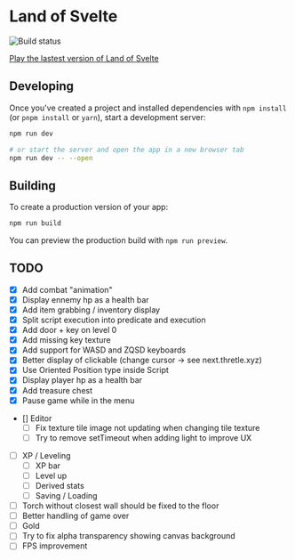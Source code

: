 # Land of Svelte

![Build status](https://github.com/shezard/land-of-svelte/actions/workflows/main.yml/badge.svg)

[Play the lastest version of Land of Svelte](https://shezard.github.io/land-of-svelte/)

## Developing

Once you've created a project and installed dependencies with `npm install` (or `pnpm install` or `yarn`), start a development server:

```bash
npm run dev

# or start the server and open the app in a new browser tab
npm run dev -- --open
```

## Building

To create a production version of your app:

```bash
npm run build
```

You can preview the production build with `npm run preview`.

## TODO

-   [x] Add combat "animation"
-   [x] Display ennemy hp as a health bar
-   [x] Add item grabbing / inventory display
-   [x] Split script execution into predicate and execution
-   [x] Add door + key on level 0
-   [x] Add missing key texture
-   [x] Add support for WASD and ZQSD keyboards
-   [x] Better display of clickable (change cursor -> see next.thretle.xyz)
-   [x] Use Oriented Position type inside Script
-   [x] Display player hp as a health bar
-   [x] Add treasure chest
-   [x] Pause game while in the menu
-   [] Editor
    -   [ ] Fix texture tile image not updating when changing tile texture
    -   [ ] Try to remove setTimeout when adding light to improve UX
-   [ ] XP / Leveling
    -   [ ] XP bar
    -   [ ] Level up
    -   [ ] Derived stats
    -   [ ] Saving / Loading
-   [ ] Torch without closest wall should be fixed to the floor
-   [ ] Better handling of game over
-   [ ] Gold
-   [ ] Try to fix alpha transparency showing canvas background
-   [ ] FPS improvement
